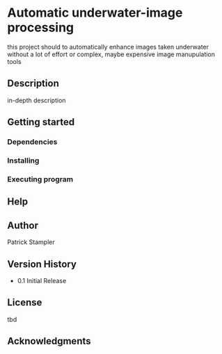 # Automatic underwater-image processing
this project should to automatically enhance images taken underwater without a lot of effort or complex, maybe expensive image manupulation tools

## Description
in-depth description

## Getting started
### Dependencies

### Installing

### Executing program

## Help

## Author
Patrick Stampler

## Version History
- 0.1 Initial Release

## License
tbd

## Acknowledgments

